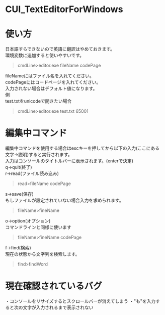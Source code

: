 # CUI_TextEditorForWindows  
# 使い方
日本語すらできないので英語に翻訳はやめておきます。  
環境変数に追加すると使いやすいです。  
>cmdLine\>editor.exe fileName codePage  
>
fileNameにはファイル名を入れてください。  
codePageにはコードページを入れてください。  
入力されない場合はデフォルト値になります。  
例  
test.txtをunicodeで開きたい場合  
>cmdLine\>editor.exe test.txt 65001
>
# 編集中コマンド
編集中コマンドを使用する場合はescキーを押してから以下の入力(ここにある文字->説明)すると実行されます。  
入力はコンソールのタイトルバーに表示されます。(enterで決定)  
q->quit(終了)  
r->read(ファイル読み込み) 
>read\>fileName codePage  
>
s->save(保存)  
もしファイルが設定されていない場合入力を求められます。  
>fileName\>fineName
>
o->option(オプション)  
コマンドラインと同様に使います  
>fileName\>fineName codePage
>
f->find(検索)  
現在の状態から文字列を検索します。  
>find\>findWord
>
# 現在確認されているバグ
・コンソールをリサイズするとスクロールバーが消えてしまう
・"も"を入力すると次の文字が入力されるまで表示されない
